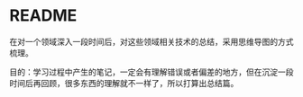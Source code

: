 # README

在对一个领域深入一段时间后，对这些领域相关技术的总结，采用思维导图的方式梳理。

目的：学习过程中产生的笔记，一定会有理解错误或者偏差的地方，但在沉淀一段时间后再回顾，很多东西的理解就不一样了，所以打算出总结篇。